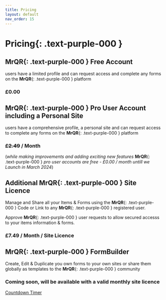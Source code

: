 ```yaml
---
title: Pricing
layout: default
nav_order: 15
---
```


# **Pricing**{: .text-purple-000 }

## **MrQR**{: .text-purple-000 } Free Account
users have a limited profile and can request access and complete any forms on the **MrQR**{: .text-purple-000 } platform

### £0.00

## **MrQR**{: .text-purple-000 } Pro User Account including a Personal Site
users have a comprehensive profile, a personal site and can request access to complete any forms on the **MrQR**{: .text-purple-000 } platform

### ~~£2.49~~ / Month

(*while making improvements and adding exciting new features* **MrQR**{: .text-purple-000 } *pro user accounts are free - £0.00 / month untill we Launch in March 2024*)

## Additional **MrQR**{: .text-purple-000 } Site Licence
Manage and Share all your Items & Forms using the **MrQR**{: .text-purple-000 } Code or Link to any **MrQR**{: .text-purple-000 } registered user.

Approve **MrQR**{: .text-purple-000 } user requests to allow secured accesss to your items information & forms.

### £7.49 / Month / Site Licence

## **MrQR**{: .text-purple-000 } FormBuilder
Create, Edit & Duplicate you own forms to your own sites or share them globally as templates to the **MrQR**{: .text-purple-000 }  community

### Coming soon, will be available with a valid monthly site licence

<script src="https://cdn.logwork.com/widget/countdown.js"></script>
<a href="https://logwork.com/countdown-4y9y" class="countdown-timer" data-style="circles" data-timezone="Europe/London" data-date="2024-03-31 23:59">Countdown Timer</a>
